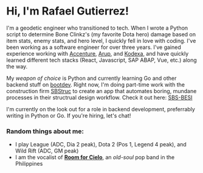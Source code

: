 # Hi, I'm Rafael Gutierrez!

I'm a geodetic engineer who transitioned to tech. When I wrote a Python script to determine Bone Clinkz's (my favorite Dota hero) damage based on item stats, enemy stats, and hero level, I quickly fell in love with coding.  I've been working as a software engineer for over three years. I've gained experience working with [Accenture](https://www.accenture.com/us-en), [Arup](https://www.arup.com/), and [Kodexa](https://kodexa.ai/), and have quickly learned different tech stacks (React, Javascript, SAP ABAP, Vue, etc.) along the way.

My _weapon of choice_ is Python and currently learning Go and other backend stuff on [bootdev](boot.dev). Right now, I'm doing part-time work with the construction firm [SBStruc](https://www.facebook.com/SBStruc) to create an app that automates boring, mundane processes in their structrual design workflow. Check it out here: [SBS-BESI](https://github.com/SBStruc/SBS-BESI)

I'm currently on the look out for a role in backend development, preferrably writing in Python or Go. If you're hiring, let's chat!


### Random things about me:
- I play League (ADC, Dia 2 peak), Dota 2 (Pos 1, Legend 4 peak), and Wild Rift (ADC, GM peak)
- I am the vocalist of **[Room for Cielo](https://www.youtube.com/roomforcielo)**, an _old-soul_ pop band in the Philippines
